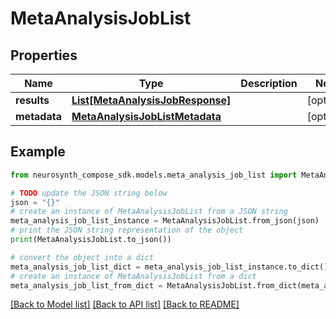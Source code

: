 # MetaAnalysisJobList


## Properties

Name | Type | Description | Notes
------------ | ------------- | ------------- | -------------
**results** | [**List[MetaAnalysisJobResponse]**](MetaAnalysisJobResponse.md) |  | [optional] 
**metadata** | [**MetaAnalysisJobListMetadata**](MetaAnalysisJobListMetadata.md) |  | [optional] 

## Example

```python
from neurosynth_compose_sdk.models.meta_analysis_job_list import MetaAnalysisJobList

# TODO update the JSON string below
json = "{}"
# create an instance of MetaAnalysisJobList from a JSON string
meta_analysis_job_list_instance = MetaAnalysisJobList.from_json(json)
# print the JSON string representation of the object
print(MetaAnalysisJobList.to_json())

# convert the object into a dict
meta_analysis_job_list_dict = meta_analysis_job_list_instance.to_dict()
# create an instance of MetaAnalysisJobList from a dict
meta_analysis_job_list_from_dict = MetaAnalysisJobList.from_dict(meta_analysis_job_list_dict)
```
[[Back to Model list]](../README.md#documentation-for-models) [[Back to API list]](../README.md#documentation-for-api-endpoints) [[Back to README]](../README.md)



